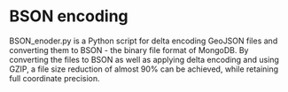 # BSON encoding

BSON_enoder.py is a Python script for delta encoding GeoJSON files and converting them to BSON - the binary file format of MongoDB. By converting the files to BSON as well as applying delta encoding and using GZIP, a file size reduction of almost 90% can be achieved, while retaining full coordinate precision. 
